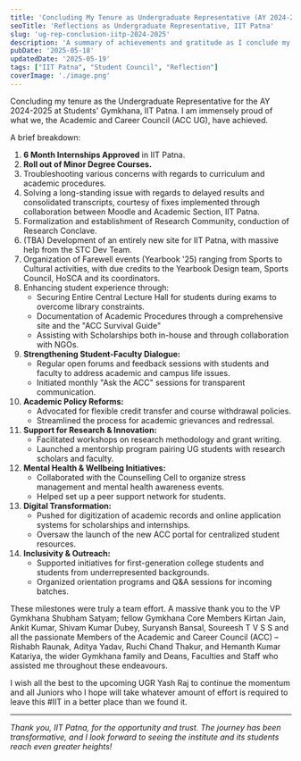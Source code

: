 ```yaml
---
title: 'Concluding My Tenure as Undergraduate Representative (AY 2024-2025)'
seoTitle: 'Reflections as Undergraduate Representative, IIT Patna'
slug: 'ug-rep-conclusion-iitp-2024-2025'
description: 'A summary of achievements and gratitude as I conclude my tenure as Undergraduate Representative at Students’ Gymkhana, IIT Patna.'
pubDate: '2025-05-18'
updatedDate: '2025-05-19'
tags: ["IIT Patna", "Student Council", "Reflection"]
coverImage: './image.png'
---
```


<!-- ![Panav Arpit Raaj with the ACC Team at IIT Patna](./image.png) -->

Concluding my tenure as the Undergraduate Representative for the AY 2024-2025 at Students' Gymkhana, IIT Patna. I am immensely proud of what we, the Academic and Career Council (ACC UG), have achieved.

A brief breakdown:

1. **6 Month Internships Approved** in IIT Patna.
2. **Roll out of Minor Degree Courses.**
3. Troubleshooting various concerns with regards to curriculum and academic procedures.
4. Solving a long-standing issue with regards to delayed results and consolidated transcripts, courtesy of fixes implemented through collaboration between Moodle and Academic Section, IIT Patna.
5. Formalization and establishment of Research Community, conduction of Research Conclave.
6. (TBA) Development of an entirely new site for IIT Patna, with massive help from the STC Dev Team.
7. Organization of Farewell events (Yearbook '25) ranging from Sports to Cultural activities, with due credits to the Yearbook Design team, Sports Council, HoSCA and its coordinators.
8. Enhancing student experience through:
   - Securing Entire Central Lecture Hall for students during exams to overcome library constraints.
   - Documentation of Academic Procedures through a comprehensive site and the "ACC Survival Guide"
   - Assisting with Scholarships both in-house and through collaboration with NGOs.
9. **Strengthening Student-Faculty Dialogue:**  
   - Regular open forums and feedback sessions with students and faculty to address academic and campus life issues.
   - Initiated monthly "Ask the ACC" sessions for transparent communication.
10. **Academic Policy Reforms:**  
    - Advocated for flexible credit transfer and course withdrawal policies.
    - Streamlined the process for academic grievances and redressal.
11. **Support for Research & Innovation:**  
    - Facilitated workshops on research methodology and grant writing.
    - Launched a mentorship program pairing UG students with research scholars and faculty.
12. **Mental Health & Wellbeing Initiatives:**  
    - Collaborated with the Counselling Cell to organize stress management and mental health awareness events.
    - Helped set up a peer support network for students.
13. **Digital Transformation:**  
    - Pushed for digitization of academic records and online application systems for scholarships and internships.
    - Oversaw the launch of the new ACC portal for centralized student resources.
14. **Inclusivity & Outreach:**  
    - Supported initiatives for first-generation college students and students from underrepresented backgrounds.
    - Organized orientation programs and Q&A sessions for incoming batches.

These milestones were truly a team effort. A massive thank you to the VP Gymkhana Shubham Satyam; fellow Gymkhana Core Members Kirtan Jain, Ankit Kumar, Shivam Kumar Dubey, Suryansh Bansal, Soureesh T V S S and all the passionate Members of the Academic and Career Council (ACC) – Rishabh Raunak, Aditya Yadav, Ruchi Chand Thakur, and Hemanth Kumar Katariya, the wider Gymkhana family and Deans, Faculties and Staff who assisted me throughout these endeavours.

I wish all the best to the upcoming UGR Yash Raj to continue the momentum and all Juniors who I hope will take whatever amount of effort is required to leave this #IIT in a better place than we found it.

---

*Thank you, IIT Patna, for the opportunity and trust. The journey has been transformative, and I look forward to seeing the institute and its students reach even greater heights!*

